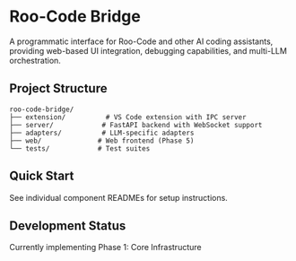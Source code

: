 # Roo-Code Bridge

A programmatic interface for Roo-Code and other AI coding assistants, providing web-based UI integration, debugging capabilities, and multi-LLM orchestration.

## Project Structure

```
roo-code-bridge/
├── extension/          # VS Code extension with IPC server
├── server/            # FastAPI backend with WebSocket support
├── adapters/          # LLM-specific adapters
├── web/              # Web frontend (Phase 5)
└── tests/            # Test suites
```

## Quick Start

See individual component READMEs for setup instructions.

## Development Status

Currently implementing Phase 1: Core Infrastructure